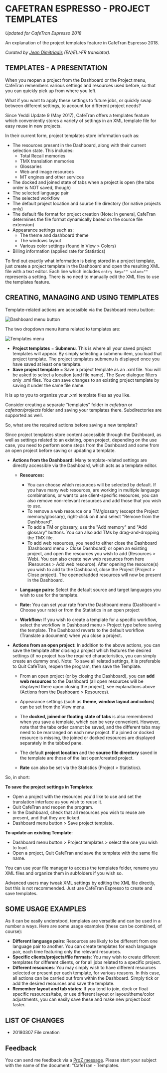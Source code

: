 # CAFETRAN ESPRESSO - PROJECT TEMPLATES

*Updated for CafeTran Espresso 2018*

An explanation of the project templates feature in CafeTran Espresso 2018.

*Curated by [Jean Dimitriadis](https://www.proz.com/translator/2042360) (EN/EL>FR translator).*

<!--- *Shortened link to this document:* --->

## TEMPLATES - A PRESENTATION

When you reopen a project from the Dashboard or the Project menu, CafeTran remembers various settings and resources used before, so that you can quickly pick up from where you left.

What if you want to apply these settings to future jobs, or quickly swap between different settings, to account for different project needs?

Since Yeddi Update 9 (May 2017), CafeTran offers a templates feature which conveniently stores a variety of settings in an XML template file for easy reuse in new projects.

In their current form, project templates store information such as:

- The resources present in the Dashboard, along with their current selection state. This includes:
    - Total Recall memories
    - TMX translation memories
    - Glossaries
    - Web and image resources
    - MT engines and other services
- The docked and joined state of tabs when a project is open (the tabs order is NOT saved, though)
- The selected language pair
- The selected workflow
- The default project location and source file directory (for native projects only)
- The default file format for project creation (Note: In general, CafeTran determines the file format dynamically based on the source file extension)
- Appearance settings such as:
    - The theme and dashboard theme
    - The windows layout
    - Various color settings (found in View > Colors)
- Billing information (applied rate for Statistics)

To find out exactly what information is being stored in a project template, just create a project template in the Dashboard and open the resulting XML file with a text editor. Each line which includes <code>entry key="" value=""</code> represents a setting. There is no need to manually edit the XML files to use the templates feature.

## CREATING, MANAGING AND USING TEMPLATES

Template-related actions are accessible via the Dashboard menu button:

![Dashboard menu button](https://i.imgur.com/E2keydI.png)

The two dropdown menu items related to templates are:

![Templates menu](https://i.imgur.com/U6uyilA.png)

- **Project templates** = **Submenu**. This is where all your saved project templates will appear. By simply selecting a submenu item, you load that project template. The project templates submenu is displayed once you have saved at least one template.
- **Save project template** = Save a project template as an .xml file. You will be asked to select a location (and file name). The Save dialogue filters only .xml files. You can save changes to an existing project template by saving it under the same file name.

It is up to you to organize your .xml template files as you like.

Consider creating a separate “templates” folder in *cafetran* or *cafetran/projects* folder and saving your templates there. Subdirectories are supported as well.

So, what are the required actions before saving a new template?

Since project templates store content accessible through the Dashboard, as well as settings related to an existing, open project, depending on the use case, you need to perform some steps from the Dashboard and some from an open project before saving or updating a template.

- **Actions from the Dashboard:**  Many template-related settings are directly accessible via the Dashboard, which acts as a template editor.

  - **Resources:**
    - You can choose which resources will be selected by default. If you have many web resources, are working in multiple language combinations, or want to use client-specific resources, you can also remove non-relevant resources and add those that you wish to use.
    - To remove a web resource or a TM/glossary (except the Project memory/glossary), right-click on it and select "Remove from the Dashboard".
    - To add a TM or glossary, use the "Add memory" and "Add glossary" buttons. You can also add TMs by drag-and-dropping the TMX file.
    - To add web resources, you need to either close the Dashboard (Dashboard menu > Close Dashboard) or open an existing project, and open the resources you wish to add (Resources > Web). You can also create new web resources from here (Resources > Add web resource). After opening the resource(s) you wish to add to the Dashboard, close the Project (Project > Close project). The opened/added resources will now be present in the Dashboard.

  - **Language pairs:** Select the default source and target languages you wish to use for the template.

  - **Rate:**  You can set your rate from the Dashboard menu (Dashboard > Choose your rate) or from the Statistics in an open project

  - **Workflow:**  If you wish to create a template for a specific workflow, select the workflow in Dashboard menu > Project type before saving the template. The Dashboard reverts to the default workflow (Translate a document) when you close a project.

- **Actions from an open project:** In addition to the above actions, you can save the template after closing a project which features the desired settings (if no project has the required characteristics, you can simply create an dummy one). Note: To save all related settings, it is preferable to Quit CafeTran, reopen the program, then save the Template.

  - From an open project (or by closing the Dashboard), you can **add web resources** to the Dashboard (all open resources will be displayed there upon closing the project), see explanations above (Actions from the Dashboard > Resources).

  - Appearance settings (such as **theme, window layout and colors**) can be set from the View menu.

  - The **docked, joined or floating state of tabs** is also remembered when you save a template, which can be very convenient. However, note that the tabs order cannot be saved, and the different tabs may need to be rearranged on each new project. If a joined or docked resource is missing, the joined or docked resources are displayed separately in the tabbed pane.

  - The default **project location** and the **source file directory** saved in the template are those of the last open/created project.

  - **Rate** can also be set via the Statistics (Project > Statistics).


So, in short:

**To save the project settings in Templates**:
  - Open a project with the resources you'd like to use and set the translation interface as you wish to reuse it.
  - Quit CafeTran and reopen the program.
  - In the Dashboard, check that all resources you wish to reuse are present, and that they are ticked.
  - Dashboard menu button > Save project template.

**To update an existing Template**:
- Dashboard menu button > Project templates > select the one you wish to load.
- Open a project, Quit CafeTran and save the template with the same file name.

You can use your file manager to access the templates folder, rename you XML files and organize them in subfolders if you wish so.

Advanced users may tweak XML settings by editing the XML file directly, but this is not recommended. Just use CafeTran Espresso to create and save templates.

## SOME USAGE EXAMPLES

As it can be easily understood, templates are versatile and can be used in a number a ways. Here are some usage examples (these can be combined, of course):

- **Different language pairs**: Resources are likely to be different from one language pair to another. You can create templates for each language pair, each time featuring only the relevant resources.
- **Specific clients/projects/file formats**: You may wish to create different templates for different clients, or for all jobs related to a specific project.
- **Different resources**: You may simply wish to have different resources selected or present per each template, for various reasons. In this case, all actions can be carried out from within the Dashboard. Simply tick or add the desired resources and save the template.
- **Remember layout and tab states**: If you tend to join, dock or float specific resources/tabs, or use different layout or layout/theme/color adjustments, you can easily save these and make new project boot faster.

<!--- Note for same client projects: In this case (although not necessarily recommended), you can even create one CT project and then just add/remove documents keeping the same project resources. This solution will work for CafeTran projects. --->

## LIST OF CHANGES

- 20180307 File creation

## Feedback

You can send me feedback via a [ProZ message](https://www.proz.com/?sp=mailsend&eid_s=2042360). Please start your subject with the name of the document: “CafeTran - Templates.
